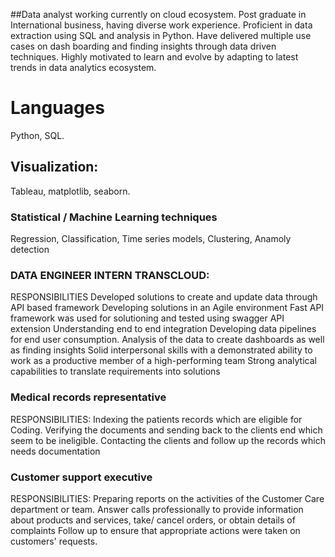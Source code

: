 ##Data analyst working currently on cloud ecosystem. Post graduate in International business, having diverse
work experience. Proficient in data extraction using SQL and analysis in Python. Have delivered multiple use
cases on dash boarding and finding insights through data driven techniques. Highly motivated to learn and
evolve by adapting to latest trends in data analytics ecosystem.





# Languages 
 Python, SQL.
## Visualization:
Tableau, matplotlib, seaborn.
### Statistical / Machine Learning techniques
Regression, Classification, Time series models,
Clustering, Anamoly detection




### DATA ENGINEER INTERN TRANSCLOUD:
RESPONSIBILITIES
Developed solutions to create and update data through API based framework
Developing solutions in an Agile environment
Fast API framework was used for solutioning and tested using swagger API extension
Understanding end to end integration
Developing data pipelines for end user consumption.
Analysis of the data to create dashboards as well as finding insights
Solid interpersonal skills with a demonstrated ability to work as a productive member of a high-performing
team
Strong analytical capabilities to translate requirements into solutions


### Medical records representative
RESPONSIBILITIES:
Indexing the patients records which are eligible for Coding.
Verifying the documents and sending back to the clients end which seem to be ineligible.
Contacting the clients and follow up the records which needs documentation



### Customer support executive
RESPONSIBILITIES:
Preparing reports on the activities of the Customer Care department or team.
Answer calls professionally to provide information about products and services, take/ cancel orders, or
obtain details of complaints
Follow up to ensure that appropriate actions were taken on customers' requests.
